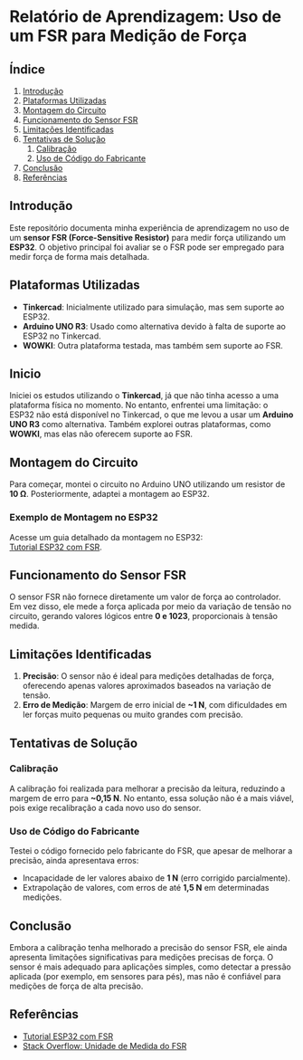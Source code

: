 # Relatório de Aprendizagem: Uso de um FSR para Medição de Força



## Índice

1. [Introdução](#introdução)
2. [Plataformas Utilizadas](#plataformas-utilizadas)
3. [Montagem do Circuito](#montagem-do-circuito)
4. [Funcionamento do Sensor FSR](#funcionamento-do-sensor-fsr)
5. [Limitações Identificadas](#limitações-identificadas)
6. [Tentativas de Solução](#tentativas-de-solução)
   1. [Calibração](#calibração)
   2. [Uso de Código do Fabricante](#uso-de-código-do-fabricante)
7. [Conclusão](#conclusão)
8. [Referências](#referências)

## Introdução
Este repositório documenta minha experiência de aprendizagem no uso de um **sensor FSR (Force-Sensitive Resistor)** para medir força utilizando um **ESP32**. O objetivo principal foi avaliar se o FSR pode ser empregado para medir força de forma mais detalhada.

## Plataformas Utilizadas

- **Tinkercad**: Inicialmente utilizado para simulação, mas sem suporte ao ESP32.
- **Arduino UNO R3**: Usado como alternativa devido à falta de suporte ao ESP32 no Tinkercad.
- **WOWKI**: Outra plataforma testada, mas também sem suporte ao FSR.
## Inicio
  Iniciei os estudos utilizando o **Tinkercad**, já que não tinha acesso a uma plataforma física no momento. No entanto, enfrentei uma limitação: o ESP32 não está disponível no Tinkercad, o que me levou a usar um **Arduino UNO R3** como alternativa. Também explorei outras plataformas, como **WOWKI**, mas elas não oferecem suporte ao FSR.

## Montagem do Circuito

Para começar, montei o circuito no Arduino UNO utilizando um resistor de **10 Ω**. Posteriormente, adaptei a montagem ao ESP32.

### Exemplo de Montagem no ESP32

Acesse um guia detalhado da montagem no ESP32:  
[Tutorial ESP32 com FSR](https://esp32io.com/tutorials/esp32-force-sensor).

## Funcionamento do Sensor FSR

O sensor FSR não fornece diretamente um valor de força ao controlador. Em vez disso, ele mede a força aplicada por meio da variação de tensão no circuito, gerando valores lógicos entre **0 e 1023**, proporcionais à tensão medida.

## Limitações Identificadas

1. **Precisão**: O sensor não é ideal para medições detalhadas de força, oferecendo apenas valores aproximados baseados na variação de tensão.
2. **Erro de Medição**: Margem de erro inicial de **~1 N**, com dificuldades em ler forças muito pequenas ou muito grandes com precisão.

## Tentativas de Solução

### Calibração

A calibração foi realizada para melhorar a precisão da leitura, reduzindo a margem de erro para **~0,15 N**. No entanto, essa solução não é a mais viável, pois exige recalibração a cada novo uso do sensor.

### Uso de Código do Fabricante

Testei o código fornecido pelo fabricante do FSR, que apesar de melhorar a precisão, ainda apresentava erros:
- Incapacidade de ler valores abaixo de **1 N** (erro corrigido parcialmente).
- Extrapolação de valores, com erros de até **1,5 N** em determinadas medições.

## Conclusão

Embora a calibração tenha melhorado a precisão do sensor FSR, ele ainda apresenta limitações significativas para medições precisas de força. O sensor é mais adequado para aplicações simples, como detectar a pressão aplicada (por exemplo, em sensores para pés), mas não é confiável para medições de força de alta precisão.

## Referências

- [Tutorial ESP32 com FSR](https://esp32io.com/tutorials/esp32-force-sensor)  
- [Stack Overflow: Unidade de Medida do FSR](https://stackoverflow.com/questions/61512292/what-is-the-unit-of-measure-for-the-pressure-data-i-collect-using-an-fsr-sesnor)
